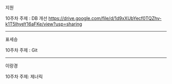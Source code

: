 지원

10주차 주제 : DB 개선
https://drive.google.com/file/d/1d9xXUbYecf0TQZhv-k1T5IhyeY16aFKe/view?usp=sharing

<hr>

표세승

10주차 주제 : Git

<hr>

이랑경

10주차 주제: 제너릭
